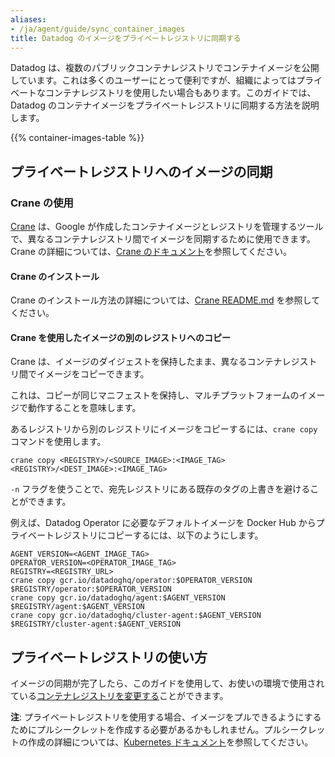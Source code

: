 ```yaml
---
aliases:
- /ja/agent/guide/sync_container_images
title: Datadog のイメージをプライベートレジストリに同期する
---
```


Datadog は、複数のパブリックコンテナレジストリでコンテナイメージを公開しています。これは多くのユーザーにとって便利ですが、組織によってはプライベートなコンテナレジストリを使用したい場合もあります。このガイドでは、Datadog のコンテナイメージをプライベートレジストリに同期する方法を説明します。

{{% container-images-table %}}

## プライベートレジストリへのイメージの同期

### Crane の使用

[Crane][1] は、Google が作成したコンテナイメージとレジストリを管理するツールで、異なるコンテナレジストリ間でイメージを同期するために使用できます。Crane の詳細については、[Crane のドキュメント][2]を参照してください。

#### Crane のインストール

Crane のインストール方法の詳細については、[Crane README.md][1] を参照してください。

#### Crane を使用したイメージの別のレジストリへのコピー

Crane は、イメージのダイジェストを保持したまま、異なるコンテナレジストリ間でイメージをコピーできます。

これは、コピーが同じマニフェストを保持し、マルチプラットフォームのイメージで動作することを意味します。

あるレジストリから別のレジストリにイメージをコピーするには、`crane copy` コマンドを使用します。

```shell
crane copy <REGISTRY>/<SOURCE_IMAGE>:<IMAGE_TAG> <REGISTRY>/<DEST_IMAGE>:<IMAGE_TAG>
```

`-n` フラグを使うことで、宛先レジストリにある既存のタグの上書きを避けることができます。

例えば、Datadog Operator に必要なデフォルトイメージを Docker Hub からプライベートレジストリにコピーするには、以下のようにします。
```shell
AGENT_VERSION=<AGENT_IMAGE_TAG>
OPERATOR_VERSION=<OPERATOR_IMAGE_TAG>
REGISTRY=<REGISTRY_URL>
crane copy gcr.io/datadoghq/operator:$OPERATOR_VERSION $REGISTRY/operator:$OPERATOR_VERSION
crane copy gcr.io/datadoghq/agent:$AGENT_VERSION $REGISTRY/agent:$AGENT_VERSION
crane copy gcr.io/datadoghq/cluster-agent:$AGENT_VERSION $REGISTRY/cluster-agent:$AGENT_VERSION
```

## プライベートレジストリの使い方

イメージの同期が完了したら、このガイドを使用して、お使いの環境で使用されている[コンテナレジストリを変更する][3]ことができます。

**注**: プライベートレジストリを使用する場合、イメージをプルできるようにするためにプルシークレットを作成する必要があるかもしれません。プルシークレットの作成の詳細については、[Kubernetes ドキュメント][4]を参照してください。


[1]: https://github.com/google/go-containerregistry/tree/main/cmd/crane
[2]: https://github.com/google/go-containerregistry/blob/main/cmd/crane/doc/crane.md
[3]: https://docs.datadoghq.com/ja/containers/guide/changing_container_registry
[4]: https://kubernetes.io/docs/tasks/configure-pod-container/pull-image-private-registry/#registry-secret-existing-credentials
